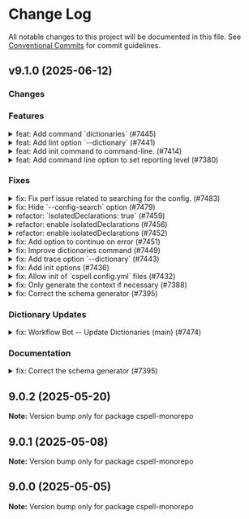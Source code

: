 # Change Log

All notable changes to this project will be documented in this file.
See [Conventional Commits](https://conventionalcommits.org) for commit guidelines.

## v9.1.0 (2025-06-12)

### Changes

### Features

<details>
<summary>feat: Add command `dictionaries` (#7445)</summary>

### feat: Add command `dictionaries` (#7445)

Add new `dictionaries` command to the cli

```
Usage: cspell dictionaries [options]

List dictionaries

Options:
  -c, --config <cspell.json>  Configuration file to use.  By default cspell
                              looks for cspell.json in the current directory.
  --path-format <format>      Configure how to display the dictionary path.
                              (choices: "hide", "short", "long", "full",
                              default: Display most of the path.)
  --color                     Force color.
  --no-color                  Turn off color.
  --no-default-configuration  Do not load the default configuration and
                              dictionaries.
  -h, --help                  display help for command
```

---

</details>

<details>
<summary>feat: Add lint option `--dictionary` (#7441)</summary>

### feat: Add lint option `--dictionary` (#7441)

Add lint options:

- `--dictionary` - enable a dictionary by name
- `--disable-dictionary` - disable a dictionary by name

---

</details>

<details>
<summary>feat: Add init command to command-line. (#7414)</summary>

### feat: Add init command to command-line. (#7414)

New command:

```
Usage: cspell init [options]

Initialize a CSpell configuration file.

Options:
  -o, --output <path>        Define where to write file.
  --format <format>          Define the format of the file. (choices: "yaml",
                             "yml", "json", "jsonc", default: "yaml")
  --import <path|package>    Import a configuration file or dictionary package.
  --locale <locale>          Define the locale to use when spell checking (e.g.,
                             en, en-US, de).
  --dictionary <dictionary>  Enable a dictionary.
  --no-comments              Do not add comments to the config file.
  --no-schema                Do not add the schema reference to the config file.
  -h, --help                 display help for command
```

---

</details>

<details>
<summary>feat: Add command line option to set reporting level (#7380)</summary>

### feat: Add command line option to set reporting level (#7380)

## Command Line Option: `--report`

Option: `--report`
Choices:

- `all` - report everything (default)
- `simple` - only report issues with simple fixes.
- `typos` - only report issues with common typos.
- `flagged` - only report flagged issues.

## Reporters - add opt-in feature flag

To support legacy reporters, it is necessary to check if they support new features.

Features:

```ts
/**
 * Allows the reporter to advertise which features it supports.
 */
interface FeaturesSupportedByReporter {
    /**
     * The reporter supports the {@link ReportingConfiguration.unknownWords} option and understands
     * how to filter issues based upon {@link Issue.isFlagged}, {@link Issue.hasSimpleSuggestions} and {@link Issue.hasPreferredSuggestions}.
     * - `true` - The `reporter.issue` method will be called for all spelling issues and it is expected to handle .
     * - `false | undefined` - the unknown words will be filtered out based upon the `unknownWords` setting before being passed to the reporter.
     */
    unknownWords?: boolean | undefined;

    /**
     * The reporter supports the {@link Issue.issueType} option.
     * - `true` - the reporter will be called with all issues types.
     * - `false | undefined` - only {@link IssueType.spelling} issues will be passed to the reporter.
     */
    issueType?: boolean | undefined;
}
```

---

</details>

### Fixes

<details>
<summary>fix: Fix perf issue related to searching for the config. (#7483)</summary>

### fix: Fix perf issue related to searching for the config. (#7483)

---

</details>

<details>
<summary>fix: Hide `--config-search` option (#7479)</summary>

### fix: Hide `--config-search` option (#7479)

---

</details>

<details>
<summary>refactor: `isolatedDeclarations: true` (#7459)</summary>

### refactor: `isolatedDeclarations: true` (#7459)

---

</details>

<details>
<summary>refactor: enable isolatedDeclarations (#7456)</summary>

### refactor: enable isolatedDeclarations (#7456)

---

</details>

<details>
<summary>refactor: enable isolatedDeclarations (#7452)</summary>

### refactor: enable isolatedDeclarations (#7452)

---

</details>

<details>
<summary>fix: Add option to continue on error (#7451)</summary>

### fix: Add option to continue on error (#7451)

Add lint option:

```
  --continue-on-error          Continue processing files even if there is a configuration error.
```

---

</details>

<details>
<summary>fix: Improve dictionaries command (#7449)</summary>

### fix: Improve dictionaries command (#7449)

Add options:

```
  --enabled                   Show only enabled dictionaries.
  --no-enabled                Do not show enabled dictionaries.
  --locale <locale>           Set language locales. i.e. "en,fr" for English and
                              French, or "en-GB" for British English.
  --file-type <fileType>      File type to use. i.e. "html", "golang", or
                              "javascript".
  --no-show-location          Do not show the location of the dictionary.
  --show-file-types           Show the file types supported by the dictionary.
                              (default: false)
  --show-locales              Show the language locales supported by the
                              dictionary. (default: false)
```

---

</details>

<details>
<summary>fix: Add trace option `--dictionary` (#7443)</summary>

### fix: Add trace option `--dictionary` (#7443)

```
Usage: cspell trace [options] [words...]

Options:
  --dictionary <name>         Enable a dictionary by name. Can be used multiple
                              times.
```

---

</details>

<details>
<summary>fix: Add init options (#7436)</summary>

### fix: Add init options (#7436)

New options:

```
  -c, --config <path>        Path to the CSpell configuration file. Conflicts
                             with --output and --format.
  --remove-comments          Remove all comments from the config file.
  --stdout                   Write the configuration to stdout instead of a
                             file.
```

Help:

```
Usage: cspell init [options]

Initialize a CSpell configuration file.

Options:
  -c, --config <path>        Path to the CSpell configuration file. Conflicts
                             with --output and --format.
  -o, --output <path>        Define where to write file.
  --format <format>          Define the format of the file. (choices: "yaml",
                             "yml", "json", "jsonc", default: "yaml")
  --import <path|package>    Import a configuration file or dictionary package.
  --locale <locale>          Define the locale to use when spell checking (e.g.,
                             en, en-US, de).
  --dictionary <dictionary>  Enable a dictionary. Can be used multiple times.
  --no-comments              Do not add comments to the config file.
  --remove-comments          Remove all comments from the config file.
  --no-schema                Do not add the schema reference to the config file.
  --stdout                   Write the configuration to stdout instead of a
                             file.
  -h, --help                 display help for command
```

---

</details>

<details>
<summary>fix: Allow init of `cspell.config.yml` files (#7432)</summary>

### fix: Allow init of `cspell.config.yml` files (#7432)

Add `yml` to the init command format list.

```
cspell init --format=yml
```

It will create a `cspell.config.yml` file.

---

</details>

<details>
<summary>fix: Only generate the context if necessary (#7388)</summary>

### fix: Only generate the context if necessary (#7388)

---

</details>

<details>
<summary>fix: Correct the schema generator (#7395)</summary>

### fix: Correct the schema generator (#7395)

---

</details>

### Dictionary Updates

<details>
<summary>fix: Workflow Bot -- Update Dictionaries (main) (#7474)</summary>

### fix: Workflow Bot -- Update Dictionaries (main) (#7474)

# Update Dictionaries (main)

## Summary

```
 .../MicrosoftDocs/PowerShell-Docs/report.yaml      |  3 +-
 .../MicrosoftDocs/PowerShell-Docs/snapshot.txt     |  3 +-
 .../snapshots/ktaranov/sqlserver-kit/report.yaml   | 10 +--
 .../snapshots/ktaranov/sqlserver-kit/snapshot.txt  |  9 +--
 .../microsoft/TypeScript-Website/report.yaml       |  6 +-
 .../microsoft/TypeScript-Website/snapshot.txt      |  4 +-
 .../snapshots/neovim/nvim-lspconfig/report.yaml    |  5 +-
 .../snapshots/neovim/nvim-lspconfig/snapshot.txt   |  3 +-
 .../webdeveric/webpack-assets-manifest/report.yaml |  7 +-
 .../webpack-assets-manifest/snapshot.txt           |  5 +-
 packages/cspell-bundled-dicts/package.json         | 16 ++--
 .../cspell/src/app/__snapshots__/app.test.ts.snap  | 30 +++----
 pnpm-lock.yaml                                     | 93 ++++++++++++----------
 13 files changed, 95 insertions(+), 99 deletions(-)
```

---

</details>

### Documentation

<details>
<summary>fix: Correct the schema generator (#7395)</summary>

### fix: Correct the schema generator (#7395)

---

</details>

<!-- cspell:ignore ktaranov lspconfig nvim webdeveric -->

## 9.0.2 (2025-05-20)

**Note:** Version bump only for package cspell-monorepo

## 9.0.1 (2025-05-08)

**Note:** Version bump only for package cspell-monorepo

## 9.0.0 (2025-05-05)

**Note:** Version bump only for package cspell-monorepo
